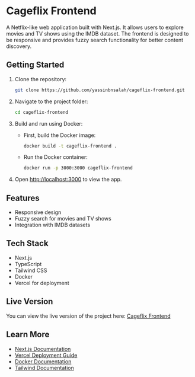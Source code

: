 # Cageflix Frontend

A Netflix-like web application built with Next.js. It allows users to explore movies and TV shows using the IMDB dataset. The frontend is designed to be responsive and provides fuzzy search functionality for better content discovery.

## Getting Started

1. Clone the repository:

    ```bash
    git clone https://github.com/yassinbnsalah/cageflix-frontend.git
    ```

2. Navigate to the project folder:

    ```bash
    cd cageflix-frontend
    ```

3. Build and run using Docker:

    - First, build the Docker image:

      ```bash
      docker build -t cageflix-frontend .
      ```

    - Run the Docker container:

      ```bash
      docker run -p 3000:3000 cageflix-frontend
      ```

4. Open [http://localhost:3000](http://localhost:3000) to view the app.

## Features

- Responsive design
- Fuzzy search for movies and TV shows
- Integration with IMDB datasets

## Tech Stack

- Next.js
- TypeScript
- Tailwind CSS
- Docker
- Vercel for deployment

## Live Version

You can view the live version of the project here: [Cageflix Frontend](https://cageflix-frontend.vercel.app/)

## Learn More

- [Next.js Documentation](https://nextjs.org/docs)
- [Vercel Deployment Guide](https://vercel.com/docs)
- [Docker Documentation](https://docs.docker.com/)
- [Tailwind Documentation](https://tailwindcss.com//)

